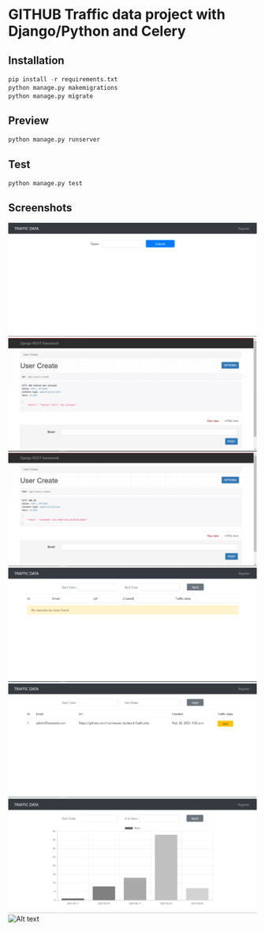 # GITHUB Traffic data project with Django/Python and Celery

## Installation

```python
pip install -r requirements.txt
python manage.py makemigrations
python manage.py migrate
```

## Preview

```python
python manage.py runserver
```

## Test

```python
python manage.py test
```

## Screenshots
![Alt text](/screenshots/1.PNG?raw=true "Preview")
![Alt text](/screenshots/2.PNG?raw=true "Preview")
![Alt text](/screenshots/3.PNG?raw=true "Preview")
![Alt text](/screenshots/4.PNG?raw=true "Preview")
![Alt text](/screenshots/5.PNG?raw=true "Preview")
![Alt text](/screenshots/6.PNG?raw=true "Preview")
![Alt text](/screenshots/7.PNG?raw=true "Preview")
